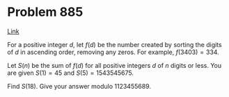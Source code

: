 # Problem 885

[Link](https://projecteuler.net/problem=885)

For a positive integer $d$, let $f(d)$ be the number created by sorting the digits of $d$ in ascending order, removing any zeros. For example, $f(3403) = 334$.

Let $S(n)$ be the sum of $f(d)$ for all positive integers $d$ of $n$ digits or less. You are given $S(1) = 45$ and $S(5) = 1543545675$.

Find $S(18)$. Give your answer modulo $1123455689$.